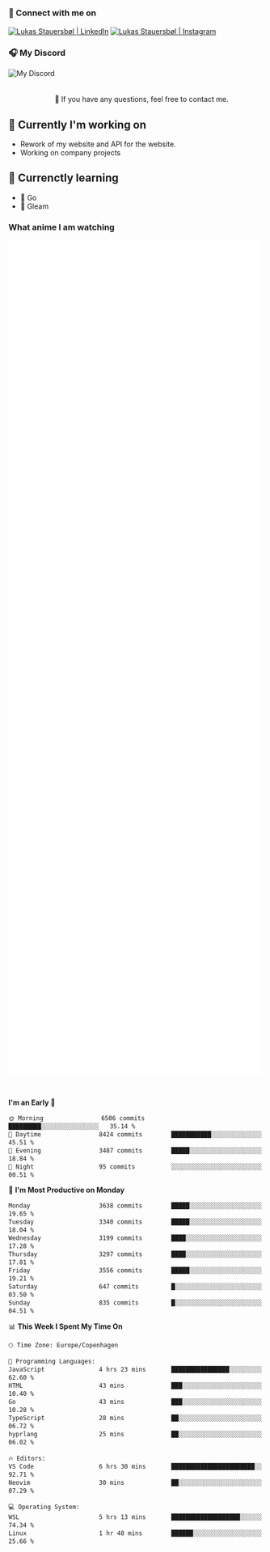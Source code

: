 ### 🔗 Connect with me on
<a href="https://www.instagram.com/lukas_stauersbol" target="_blank"><img align="center" src="https://raw.githubusercontent.com/stauersbol/stauersbol/main/images/instagram.svg" alt="Lukas Stauersbøl | LinkedIn" width="30px"/></a>
<a href="https://www.linkedin.com/in/lukas-stauersbol/" target="_blank"><img align="center" src="https://raw.githubusercontent.com/stauersbol/stauersbol/main/images/linkedin.svg" alt="Lukas Stauersbøl | Instagram" width="30px"/></a>

<p align="center">
 <h3>🎧 My Discord</h3>
 <img align="left" height="55px" src="https://discord.c99.nl/widget/theme-2/147806323323568128.png" alt="My Discord" />
</p>

<br/>
<br/>
<br/>
💬 If you have any questions, feel free to contact me.

## 🔭 Currently I'm working on
- Rework of my website and API for the website.
- Working on company projects
 
## 🌱 Currenctly learning
- 💙 Go
- 💜 Gleam

### What anime I am watching
<a href="https://anilist.co/user/slashiy/" align="center"><img align="center" width="500px" src="metrics.plugin.personal.anilist.svg" /></a>

<br/>

<!--START_SECTION:waka-->
**I'm an Early 🐤** 

```text
🌞 Morning                6506 commits        █████████░░░░░░░░░░░░░░░░   35.14 % 
🌆 Daytime                8424 commits        ███████████░░░░░░░░░░░░░░   45.51 % 
🌃 Evening                3487 commits        █████░░░░░░░░░░░░░░░░░░░░   18.84 % 
🌙 Night                  95 commits          ░░░░░░░░░░░░░░░░░░░░░░░░░   00.51 % 
```
📅 **I'm Most Productive on Monday** 

```text
Monday                   3638 commits        █████░░░░░░░░░░░░░░░░░░░░   19.65 % 
Tuesday                  3340 commits        █████░░░░░░░░░░░░░░░░░░░░   18.04 % 
Wednesday                3199 commits        ████░░░░░░░░░░░░░░░░░░░░░   17.28 % 
Thursday                 3297 commits        ████░░░░░░░░░░░░░░░░░░░░░   17.81 % 
Friday                   3556 commits        █████░░░░░░░░░░░░░░░░░░░░   19.21 % 
Saturday                 647 commits         █░░░░░░░░░░░░░░░░░░░░░░░░   03.50 % 
Sunday                   835 commits         █░░░░░░░░░░░░░░░░░░░░░░░░   04.51 % 
```


📊 **This Week I Spent My Time On** 

```text
🕑︎ Time Zone: Europe/Copenhagen

💬 Programming Languages: 
JavaScript               4 hrs 23 mins       ████████████████░░░░░░░░░   62.60 % 
HTML                     43 mins             ███░░░░░░░░░░░░░░░░░░░░░░   10.40 % 
Go                       43 mins             ███░░░░░░░░░░░░░░░░░░░░░░   10.28 % 
TypeScript               28 mins             ██░░░░░░░░░░░░░░░░░░░░░░░   06.72 % 
hyprlang                 25 mins             ██░░░░░░░░░░░░░░░░░░░░░░░   06.02 % 

🔥 Editors: 
VS Code                  6 hrs 30 mins       ███████████████████████░░   92.71 % 
Neovim                   30 mins             ██░░░░░░░░░░░░░░░░░░░░░░░   07.29 % 

💻 Operating System: 
WSL                      5 hrs 13 mins       ███████████████████░░░░░░   74.34 % 
Linux                    1 hr 48 mins        ██████░░░░░░░░░░░░░░░░░░░   25.66 % 
```


<!--END_SECTION:waka-->
